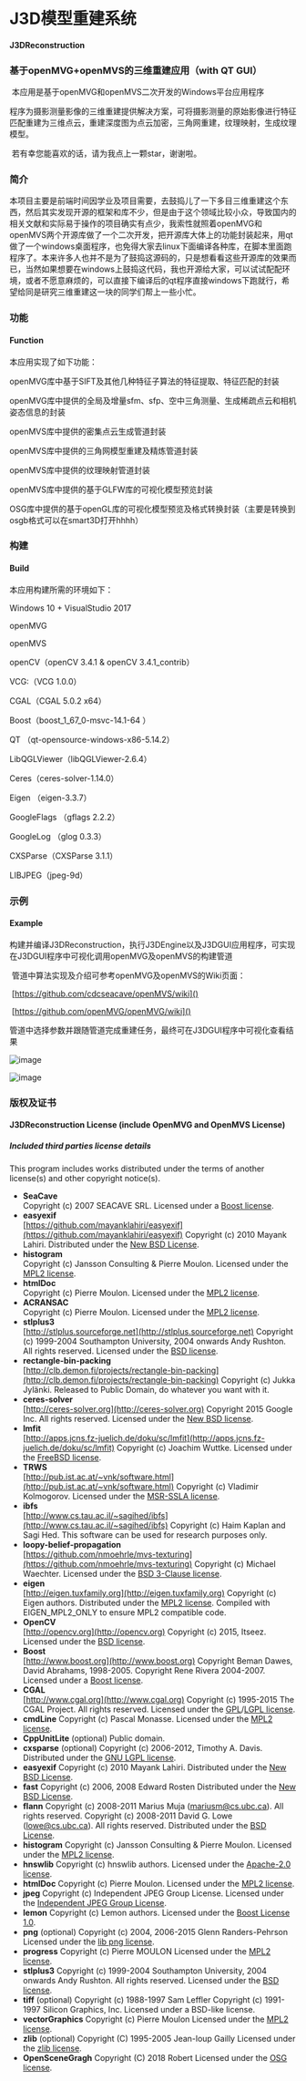 # J3D模型重建系统
#### **J3DReconstruction**

### 基于openMVG+openMVS的三维重建应用（with QT GUI）

​		本应用是基于openMVG和openMVS二次开发的Windows平台应用程序

​		程序为摄影测量影像的三维重建提供解决方案，可将摄影测量的原始影像进行特征匹配重建为三维点云，重建深度图为点云加密，三角网重建，纹理映射，生成纹理模型。

​		若有幸您能喜欢的话，请为我点上一颗star，谢谢啦。



### 简介

本项目主要是前端时间因学业及项目需要，去鼓捣儿了一下多目三维重建这个东西，然后其实发现开源的框架和库不少，但是由于这个领域比较小众，导致国内的相关文献和实际易于操作的项目确实有点少，我索性就照着openMVG和openMVS两个开源库做了一个二次开发，把开源库大体上的功能封装起来，用qt做了一个windows桌面程序，也免得大家去linux下面编译各种库，在脚本里面跑程序了。本来许多人也并不是为了鼓捣这源码的，只是想看看这些开源库的效果而已，当然如果想要在windows上鼓捣这代码，我也开源给大家，可以试试配配环境，或者不愿意麻烦的，可以直接下编译后的qt程序直接windows下跑就行，希望给同是研究三维重建这一块的同学们帮上一些小忙。



### 功能

#### Function

本应用实现了如下功能：

openMVG库中基于SIFT及其他几种特征子算法的特征提取、特征匹配的封装

openMVG库中提供的全局及增量sfm、sfp、空中三角测量、生成稀疏点云和相机姿态信息的封装

openMVS库中提供的密集点云生成管道封装

openMVS库中提供的三角网模型重建及精炼管道封装

openMVS库中提供的纹理映射管道封装

openMVS库中提供的基于GLFW库的可视化模型预览封装

OSG库中提供的基于openGL库的可视化模型预览及格式转换封装（主要是转换到osgb格式可以在smart3D打开hhhh）



### 构建

#### Build

本应用构建所需的环境如下：

Windows 10 + VisualStudio 2017

openMVG

openMVS

openCV（openCV 3.4.1 & openCV 3.4.1_contrib）

VCG:（VCG 1.0.0）

CGAL（CGAL 5.0.2 x64）

Boost（boost_1_67_0-msvc-14.1-64 ）

QT （qt-opensource-windows-x86-5.14.2）

LibQGLViewer（libQGLViewer-2.6.4）

Ceres（ceres-solver-1.14.0）

Eigen （eigen-3.3.7）

GoogleFlags （gflags 2.2.2）

GoogleLog （glog 0.3.3）

CXSParse（CXSParse 3.1.1）

LIBJPEG（jpeg-9d）





### 示例

#### Example

​		构建并编译J3DReconstruction，执行J3DEngine以及J3DGUI应用程序，可实现在J3DGUI程序中可视化调用openMVG及openMVS的构建管道

​		管道中算法实现及介绍可参考openMVG及openMVS的Wiki页面：

​				[https://github.com/cdcseacave/openMVS/wiki]()

​				[https://github.com/openMVG/openMVG/wiki]()

​		管道中选择参数并跟随管道完成重建任务，最终可在J3DGUI程序中可视化查看结果



![image](images/engine.png)



![image](images/gui.png)







### 版权及证书

#### J3DReconstruction License (include OpenMVG and OpenMVS License)





##### Included third parties license details

This program includes works distributed under the terms of another license(s) and other copyright notice(s).

*   __SeaCave__<br />
    Copyright (c) 2007 SEACAVE SRL.
    Licensed under a [Boost license](http://www.boost.org/users/license.html).
*   __easyexif__<br />
    [https://github.com/mayanklahiri/easyexif](https://github.com/mayanklahiri/easyexif)
    Copyright (c) 2010 Mayank Lahiri.
    Distributed under the [New BSD License](http://opensource.org/licenses/BSD-3-Clause).
*   __histogram__<br />
    Copyright (c) Jansson Consulting & Pierre Moulon.
    Licensed under the [MPL2 license](http://opensource.org/licenses/MPL-2.0).
*   __htmlDoc__<br />
    Copyright (c) Pierre Moulon.
    Licensed under the [MPL2 license](http://opensource.org/licenses/MPL-2.0).
*   __ACRANSAC__<br />
    Copyright (c) Pierre Moulon.
    Licensed under the [MPL2 license](http://opensource.org/licenses/MPL-2.0).
*   __stlplus3__<br />
    [http://stlplus.sourceforge.net](http://stlplus.sourceforge.net)
    Copyright (c) 1999-2004 Southampton University, 2004 onwards Andy Rushton. All rights reserved.
    Licensed under the [BSD license](http://opensource.org/licenses/bsd-license.php).
*   __rectangle-bin-packing__<br />
    [http://clb.demon.fi/projects/rectangle-bin-packing](http://clb.demon.fi/projects/rectangle-bin-packing)
    Copyright (c) Jukka Jylänki.
    Released to Public Domain, do whatever you want with it.
*   __ceres-solver__<br />
    [http://ceres-solver.org](http://ceres-solver.org)
    Copyright 2015 Google Inc. All rights reserved.
    Licensed under the [New BSD license](http://ceres-solver.org/license.html).
*   __lmfit__<br />
    [http://apps.jcns.fz-juelich.de/doku/sc/lmfit](http://apps.jcns.fz-juelich.de/doku/sc/lmfit)
    Copyright (c) Joachim Wuttke.
    Licensed under the [FreeBSD license](http://opensource.org/licenses/BSD-2-Clause).
*   __TRWS__<br />
    [http://pub.ist.ac.at/~vnk/software.html](http://pub.ist.ac.at/~vnk/software.html)
    Copyright (c) Vladimir Kolmogorov.
    Licensed under the [MSR-SSLA license](http://research.microsoft.com/en-us/um/people/antr/vrr/vrr/license.htm).
*   __ibfs__<br />
    [http://www.cs.tau.ac.il/~sagihed/ibfs](http://www.cs.tau.ac.il/~sagihed/ibfs)
    Copyright (c) Haim Kaplan and Sagi Hed.
    This software can be used for research purposes only.
*   __loopy-belief-propagation__<br />
    [https://github.com/nmoehrle/mvs-texturing](https://github.com/nmoehrle/mvs-texturing)
    Copyright (c) Michael Waechter.
    Licensed under the [BSD 3-Clause license](http://opensource.org/licenses/BSD-3-Clause).
*   __eigen__<br />
    [http://eigen.tuxfamily.org](http://eigen.tuxfamily.org)
    Copyright (c) Eigen authors.
    Distributed under the [MPL2 license](http://opensource.org/licenses/MPL-2.0).
    Compiled with EIGEN_MPL2_ONLY to ensure MPL2 compatible code.
*   __OpenCV__<br />
    [http://opencv.org](http://opencv.org)
    Copyright (c) 2015, Itseez.
    Licensed under the [BSD license](http://opensource.org/licenses/bsd-license.php).
*   __Boost__<br />
    [http://www.boost.org](http://www.boost.org)
    Copyright Beman Dawes, David Abrahams, 1998-2005.
    Copyright Rene Rivera 2004-2007.
    Licensed under a [Boost license](http://www.boost.org/users/license.html).
*   __CGAL__<br />
    [http://www.cgal.org](http://www.cgal.org)
    Copyright (c) 1995-2015 The CGAL Project. All rights reserved.
    Licensed under the [GPL](http://www.gnu.org/copyleft/gpl.html)/[LGPL license](http://www.gnu.org/copyleft/lesser.html).
*   **cmdLine**
    Copyright (c) Pascal Monasse. Licensed under the [MPL2 license](http://opensource.org/licenses/MPL-2.0).
*   **CppUnitLite** (optional)
    Public domain.
*   **cxsparse** (optional)
    Copyright (c) 2006-2012, Timothy A. Davis. Distributed under the [GNU LGPL license](http://opensource.org/licenses/lgpl-license).
*   **easyexif**
    Copyright (c) 2010 Mayank Lahiri. Distributed under the [New BSD License](http://opensource.org/licenses/BSD-3-Clause).
*   **fast**
    Copyright (c) 2006, 2008 Edward Rosten Distributed under the [New BSD License](https://opensource.org/licenses/BSD-3-Clause).
*   **flann**
    Copyright (c) 2008-2011 Marius Muja ([mariusm@cs.ubc.ca](mailto:mariusm@cs.ubc.ca)). All rights reserved. Copyright (c) 2008-2011 David G. Lowe ([lowe@cs.ubc.ca](mailto:lowe@cs.ubc.ca)). All rights reserved. Distributed under the [BSD License](http://www.opensource.org/licenses/bsd-license.php).
*   **histogram**
    Copyright (c) Jansson Consulting & Pierre Moulon. Licensed under the [MPL2 license](http://opensource.org/licenses/MPL-2.0).
*   **hnswlib**
    Copyright (c) hnswlib authors. Licensed under the [Apache-2.0 license](https://opensource.org/licenses/Apache-2.0).
*   **htmlDoc**
    Copyright (c) Pierre Moulon. Licensed under the [MPL2 license](http://opensource.org/licenses/MPL-2.0).
*   **jpeg**
    Copyright (c) Independent JPEG Group License. Licensed under the [Independent JPEG Group License](https://spdx.org/licenses/IJG).
*   **lemon**
    Copyright (c) Lemon authors. Licensed under the [Boost License 1.0](http://www.boost.org/LICENSE_1_0.txt).
*   **png** (optional)
    Copyright (c) 2004, 2006-2015 Glenn Randers-Pehrson Licensed under the [lib png license](http://www.libpng.org/pub/png/src/libpng-LICENSE.txt).
*   **progress**
    Copyright (c) Pierre MOULON Licensed under the [MPL2 license](http://opensource.org/licenses/MPL-2.0).
*   **stlplus3**
    Copyright (c) 1999-2004 Southampton University, 2004 onwards Andy Rushton. All rights reserved. Licensed under the [BSD license](http://opensource.org/licenses/bsd-license.php).
*   **tiff** (optional)
    Copyright (c) 1988-1997 Sam Leffler Copyright (c) 1991-1997 Silicon Graphics, Inc. Licensed under a BSD-like license.
*   **vectorGraphics**
    Copyright (c) Pierre Moulon Licensed under the [MPL2 license](http://opensource.org/licenses/MPL-2.0).
*   **zlib** (optional)
    Copyright (C) 1995-2005 Jean-loup Gailly Licensed under the [zlib license](http://opensource.org/licenses/Zlib).
*   **OpenSceneGragh**
    Copyright (C) 2018 Robert Licensed under the [OSG license](https://github.com/openscenegraph/OpenSceneGraph/blob/master/LICENSE.txt).


